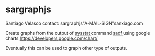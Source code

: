 # sargraphjs
Santiago Velasco
contact: sargraphjs"A-MAIL-SIGN"sanxiago.com

Create graphs from the output of <a href="http://sebastien.godard.pagesperso-orange.fr/"> sysstat </a>
command <a href="http://sebastien.godard.pagesperso-orange.fr/man_sadf.html"> sadf </a>
using google charts https://developers.google.com/chart/

Eventually this can be used to graph other type of outputs.

